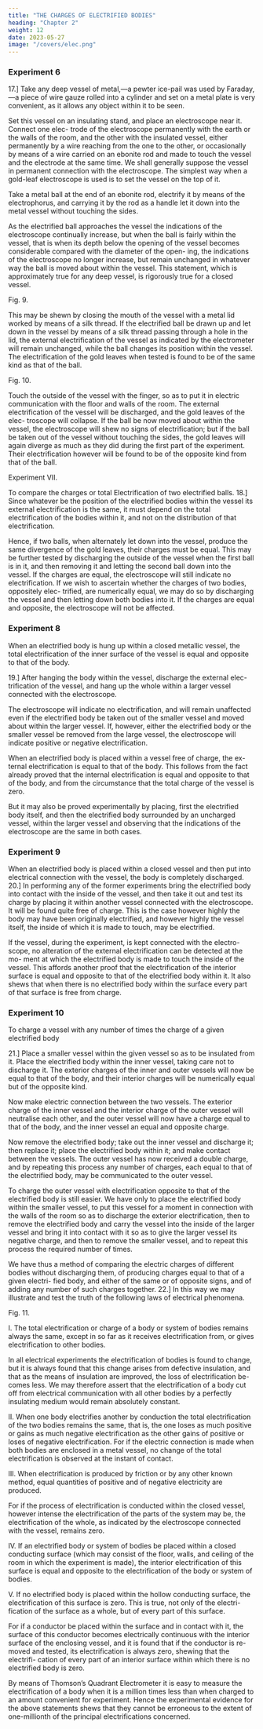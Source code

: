 ```yaml
---
title: "THE CHARGES OF ELECTRIFIED BODIES"
heading: "Chapter 2"
weight: 12
date: 2023-05-27
image: "/covers/elec.png"
---
```




### Experiment 6

17.] Take any deep vessel of metal,—a pewter ice-pail was used by Faraday,—a piece of wire gauze rolled into a cylinder and set on a metal plate is very convenient, as it allows any object within it to be seen.

Set this vessel on an insulating stand, and place an electroscope near it. Connect one elec- trode of the electroscope permanently with the earth or the walls of the room, and the other with the insulated vessel, either permanently by a wire reaching from the one to the other, or occasionally by means of a wire carried on an ebonite rod and made to touch the vessel and the electrode at the same time. We shall generally suppose the vessel in permanent connection with the electroscope. The simplest way when a gold-leaf electroscope is used is to set the vessel on the top of it.

Take a metal ball at the end of an ebonite rod, electrify it by means of the electrophorus, and carrying it by the rod as a handle let it down into the metal vessel without touching the sides.

As the electrified ball approaches the vessel the indications of the electroscope continually increase, but when the ball is fairly within the vessel, that is when its depth below the opening of the vessel becomes considerable compared with the diameter of the open- ing, the indications of the electroscope no longer increase, but remain unchanged in whatever way the ball is moved about within the vessel. This statement, which is approximately true for any deep vessel, is rigorously true for a closed vessel.

Fig. 9.

This may be shewn by closing the mouth of the vessel with a metal lid worked by means of a silk thread. If the electrified ball be drawn up and let down in the vessel by means of a silk thread passing through a hole in the lid, the external electrification of the vessel as indicated by the electrometer will remain unchanged, while the ball changes its position within the vessel. The electrification of the gold leaves when tested is found to be of the same kind as that of the ball.

Fig. 10.

Touch the outside of the vessel with the finger, so as to put it in electric communication with the floor and walls of the room. The external electrification of the vessel will be discharged, and the gold leaves of the elec- troscope will collapse. If the ball be now moved about within the vessel, the electroscope will shew no signs of electrification; but if the ball be taken out of the vessel without touching the sides, the gold leaves will again diverge as much as they did during the first part of the experiment. Their electrification however will be found to be of the opposite kind from that of the ball.

Experiment VII.

To compare the charges or total Electrification of two electrified balls.
18.] Since whatever be the position of the electrified bodies within the vessel its external electrification is the same, it must depend on the total electrification of the bodies within it, and not on the distribution of that electrification. 

Hence, if two balls, when alternately let down into the vessel, produce
the same divergence of the gold leaves, their charges must be equal. This may
be further tested by discharging the outside of the vessel when the first ball
is in it, and then removing it and letting the second ball down into the vessel.
If the charges are equal, the electroscope will still indicate no electrification.
If we wish to ascertain whether the charges of two bodies, oppositely elec-
trified, are numerically equal, we may do so by discharging the vessel and
then letting down both bodies into it. If the charges are equal and opposite,
the electroscope will not be affected.


### Experiment 8

When an electrified body is hung up within a closed metallic vessel, the total electrification of the inner surface of the vessel is equal and opposite to that of the body.



19.] After hanging the body within the vessel, discharge the external elec- trification of the vessel, and hang up the whole within a larger vessel connected with the electroscope. 

The electroscope will indicate no electrification, and will remain unaffected even if the electrified body be taken out of the smaller vessel and moved about within the larger vessel. If, however, either the electrified body or the smaller vessel be removed from the large vessel, the electroscope will indicate positive or negative electrification. 

When an electrified body is placed within a vessel free of charge, the ex- ternal electrification is equal to that of the body. This follows from the fact already proved that the internal electrification is equal and opposite to that of the body, and from the circumstance that the total charge of the vessel is zero.

But it may also be proved experimentally by placing, first the electrified body itself, and then the electrified body surrounded by an uncharged vessel, within the larger vessel and observing that the indications of the electroscope are the same in both cases.


### Experiment 9

When an electrified body is placed within a closed vessel and then put into electrical connection with the vessel, the body is completely discharged. 20.] In performing any of the former experiments bring the electrified body into contact with the inside of the vessel, and then take it out and test its charge by placing it within another vessel connected with the electroscope. It will be found quite free of charge. This is the case however highly the body may have been originally electrified, and however highly the vessel itself, the inside of which it is made to touch, may be electrified.

If the vessel, during the experiment, is kept connected with the electro- scope, no alteration of the external electrification can be detected at the mo- ment at which the electrified body is made to touch the inside of the vessel. This affords another proof that the electrification of the interior surface is equal and opposite to that of the electrified body within it. It also shews that when there is no electrified body within the surface every part of that surface is free from charge.

### Experiment 10

To charge a vessel with any number of times the charge of a given electrified body

21.] Place a smaller vessel within the given vessel so as to be insulated from it. Place the electrified body within the inner vessel, taking care not to discharge it. The exterior charges of the inner and outer vessels will now be equal to that of the body, and their interior charges will be numerically equal but of the opposite kind.

Now make electric connection between the two vessels. The exterior charge of the inner vessel and the interior charge of the outer vessel will neutralise each other, and the outer vessel will now have a charge equal to that of the body, and the inner vessel an equal and opposite charge.

Now remove the electrified body; take out the inner vessel and discharge it; then replace it; place the electrified body within it; and make contact between the vessels. The outer vessel has now received a double charge, and
by repeating this process any number of charges, each equal to that of the electrified body, may be communicated to the outer vessel. 

To charge the outer vessel with electrification opposite to that of the electrified body is still easier. We have only to place the electrified body within the smaller vessel, to put this vessel for a moment in connection with the walls of the room so as to discharge the exterior electrification, then to remove the electrified body and carry the vessel into the inside of the larger vessel and bring it into contact with it so as to give the larger vessel its negative charge, and then to remove the smaller vessel, and to repeat this process the required number of times.

We have thus a method of comparing the electric charges of different bodies without discharging them, of producing charges equal to that of a given electri- fied body, and either of the same or of opposite signs, and of adding any number of such charges together. 22.] In this way we may illustrate and test the truth of the following laws of electrical phenomena.

Fig. 11.


I. The total electrification or charge of a body or system of bodies remains
always the same, except in so far as it receives electrification from, or gives
electrification to other bodies.

In all electrical experiments the electrification of bodies is found to change, but it is always found that this change arises from defective insulation, and that as the means of insulation are improved, the loss of electrification be- comes less. We may therefore assert that the electrification of a body cut off from electrical communication with all other bodies by a perfectly insulating medium would remain absolutely constant.

II. When one body electrifies another by conduction the total electrification of the two bodies remains the same, that is, the one loses as much positive or gains as much negative electrification as the other gains of positive or loses of negative electrification. For if the electric connection is made when both bodies are enclosed in a metal vessel, no change of the total electrification is observed at the instant of contact.

III. When electrification is produced by friction or by any other known method, equal quantities of positive and of negative electricity are produced. 

For if the process of electrification is conducted within the closed vessel, however intense the electrification of the parts of the system may be, the electrification of the whole, as indicated by the electroscope connected with the vessel, remains zero.

IV. If an electrified body or system of bodies be placed within a closed
conducting surface (which may consist of the floor, walls, and ceiling of the
room in which the experiment is made), the interior electrification of this
surface is equal and opposite to the electrification of the body or system of
bodies.

V. If no electrified body is placed within the hollow conducting surface, the electrification of this surface is zero. This is true, not only of the electri- fication of the surface as a whole, but of every part of this surface. 

For if a conductor be placed within the surface and in contact with it, the surface of this conductor becomes electrically continuous with the interior surface of the enclosing vessel, and it is found that if the conductor is re- moved and tested, its electrification is always zero, shewing that the electrifi- cation of every part of an interior surface within which there is no electrified body is zero.

By means of Thomson’s Quadrant Electrometer it is easy to measure the electrification of a body when it is a million times less than when charged to an amount convenient for experiment. Hence the experimental evidence for the above statements shews that they cannot be erroneous to the extent of one-millionth of the principal electrifications concerned.

